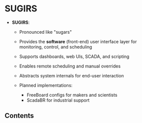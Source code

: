 # SUGIRS

- **SUGIRS**:

  - Pronounced like "sugars"
  - Provides the **software** (front-end) user interface layer for monitoring, control, and scheduling
  - Supports dashboards, web UIs, SCADA, and scripting
  - Enables remote scheduling and manual overrides
  - Abstracts system internals for end-user interaction

  - Planned implementations:
    - FreeBoard configs for makers and scientists
    - ScadaBR for industrial support

## Contents


